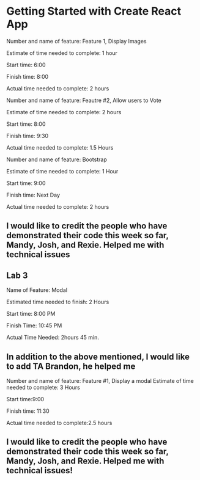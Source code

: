 # Getting Started with Create React App

Number and name of feature: Feature 1, Display Images

Estimate of time needed to complete: 1 hour

Start time: 6:00

Finish time: 8:00

Actual time needed to complete: 2 hours

Number and name of feature: Feautre #2, Allow users to Vote

Estimate of time needed to complete: 2 hours

Start time: 8:00

Finish time: 9:30

Actual time needed to complete: 1.5 Hours

Number and name of feature: Bootstrap

Estimate of time needed to complete: 1 Hour

Start time: 9:00

Finish time: Next Day

Actual time needed to complete: 2 hours


## I would like to credit the people who have demonstrated their code this week so far, Mandy, Josh, and Rexie. Helped me with technical issues

## Lab 3

Name of Feature: Modal

Estimated time needed to finish: 2 Hours

Start time: 8:00 PM

Finish Time: 10:45 PM

Actual Time Needed: 2hours 45 min.

## In addition to the above mentioned, I would like to add TA Brandon, he helped me


Number and name of feature: Feature #1, Display a modal
Estimate of time needed to complete: 3 Hours

Start time:9:00

Finish time: 11:30

Actual time needed to complete:2.5 hours

## I would like to credit the people who have demonstrated their code this week so far, Mandy, Josh, and Rexie. Helped me with technical issues!



